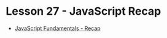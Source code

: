 # Lesson 27 - JavaScript Recap

- [JavaScript Fundamentals - Recap](https://javascript.info/javascript-specials)

